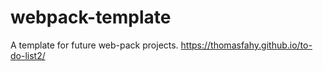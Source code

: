 # webpack-template
A template for future web-pack projects.
https://thomasfahy.github.io/to-do-list2/
